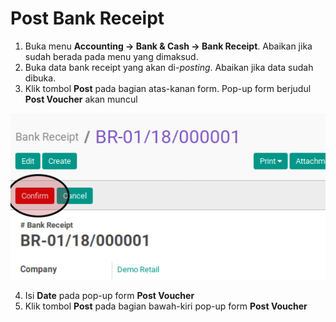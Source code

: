 # Post Bank Receipt

1. Buka menu **Accounting -> Bank & Cash -> Bank Receipt**. Abaikan jika sudah berada
pada menu yang dimaksud.
2. Buka data bank receipt yang akan di-*posting*. Abaikan jika data sudah dibuka.
3. Klik tombol **Post** pada bagian atas-kanan form. Pop-up form berjudul **Post Voucher**
akan muncul

![](../../img/bank-receipt/tombol-confirm.png)


4. Isi **Date** pada pop-up form **Post Voucher**
5. Klik tombol **Post** pada bagian bawah-kiri pop-up form **Post Voucher**
